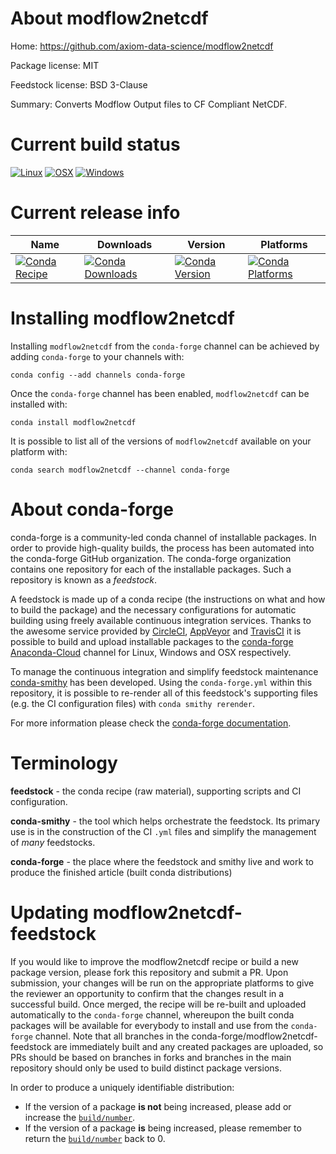 About modflow2netcdf
====================

Home: https://github.com/axiom-data-science/modflow2netcdf

Package license: MIT

Feedstock license: BSD 3-Clause

Summary: Converts Modflow Output files to CF Compliant NetCDF.



Current build status
====================

[![Linux](https://img.shields.io/circleci/project/github/conda-forge/modflow2netcdf-feedstock/master.svg?label=Linux)](https://circleci.com/gh/conda-forge/modflow2netcdf-feedstock)
[![OSX](https://img.shields.io/travis/conda-forge/modflow2netcdf-feedstock/master.svg?label=macOS)](https://travis-ci.org/conda-forge/modflow2netcdf-feedstock)
[![Windows](https://img.shields.io/appveyor/ci/conda-forge/modflow2netcdf-feedstock/master.svg?label=Windows)](https://ci.appveyor.com/project/conda-forge/modflow2netcdf-feedstock/branch/master)

Current release info
====================

| Name | Downloads | Version | Platforms |
| --- | --- | --- | --- |
| [![Conda Recipe](https://img.shields.io/badge/recipe-modflow2netcdf-green.svg)](https://anaconda.org/conda-forge/modflow2netcdf) | [![Conda Downloads](https://img.shields.io/conda/dn/conda-forge/modflow2netcdf.svg)](https://anaconda.org/conda-forge/modflow2netcdf) | [![Conda Version](https://img.shields.io/conda/vn/conda-forge/modflow2netcdf.svg)](https://anaconda.org/conda-forge/modflow2netcdf) | [![Conda Platforms](https://img.shields.io/conda/pn/conda-forge/modflow2netcdf.svg)](https://anaconda.org/conda-forge/modflow2netcdf) |

Installing modflow2netcdf
=========================

Installing `modflow2netcdf` from the `conda-forge` channel can be achieved by adding `conda-forge` to your channels with:

```
conda config --add channels conda-forge
```

Once the `conda-forge` channel has been enabled, `modflow2netcdf` can be installed with:

```
conda install modflow2netcdf
```

It is possible to list all of the versions of `modflow2netcdf` available on your platform with:

```
conda search modflow2netcdf --channel conda-forge
```


About conda-forge
=================

conda-forge is a community-led conda channel of installable packages.
In order to provide high-quality builds, the process has been automated into the
conda-forge GitHub organization. The conda-forge organization contains one repository
for each of the installable packages. Such a repository is known as a *feedstock*.

A feedstock is made up of a conda recipe (the instructions on what and how to build
the package) and the necessary configurations for automatic building using freely
available continuous integration services. Thanks to the awesome service provided by
[CircleCI](https://circleci.com/), [AppVeyor](https://www.appveyor.com/)
and [TravisCI](https://travis-ci.org/) it is possible to build and upload installable
packages to the [conda-forge](https://anaconda.org/conda-forge)
[Anaconda-Cloud](https://anaconda.org/) channel for Linux, Windows and OSX respectively.

To manage the continuous integration and simplify feedstock maintenance
[conda-smithy](https://github.com/conda-forge/conda-smithy) has been developed.
Using the ``conda-forge.yml`` within this repository, it is possible to re-render all of
this feedstock's supporting files (e.g. the CI configuration files) with ``conda smithy rerender``.

For more information please check the [conda-forge documentation](https://conda-forge.org/docs/).

Terminology
===========

**feedstock** - the conda recipe (raw material), supporting scripts and CI configuration.

**conda-smithy** - the tool which helps orchestrate the feedstock.
                   Its primary use is in the construction of the CI ``.yml`` files
                   and simplify the management of *many* feedstocks.

**conda-forge** - the place where the feedstock and smithy live and work to
                  produce the finished article (built conda distributions)


Updating modflow2netcdf-feedstock
=================================

If you would like to improve the modflow2netcdf recipe or build a new
package version, please fork this repository and submit a PR. Upon submission,
your changes will be run on the appropriate platforms to give the reviewer an
opportunity to confirm that the changes result in a successful build. Once
merged, the recipe will be re-built and uploaded automatically to the
`conda-forge` channel, whereupon the built conda packages will be available for
everybody to install and use from the `conda-forge` channel.
Note that all branches in the conda-forge/modflow2netcdf-feedstock are
immediately built and any created packages are uploaded, so PRs should be based
on branches in forks and branches in the main repository should only be used to
build distinct package versions.

In order to produce a uniquely identifiable distribution:
 * If the version of a package **is not** being increased, please add or increase
   the [``build/number``](https://conda.io/docs/user-guide/tasks/build-packages/define-metadata.html#build-number-and-string).
 * If the version of a package **is** being increased, please remember to return
   the [``build/number``](https://conda.io/docs/user-guide/tasks/build-packages/define-metadata.html#build-number-and-string)
   back to 0.
